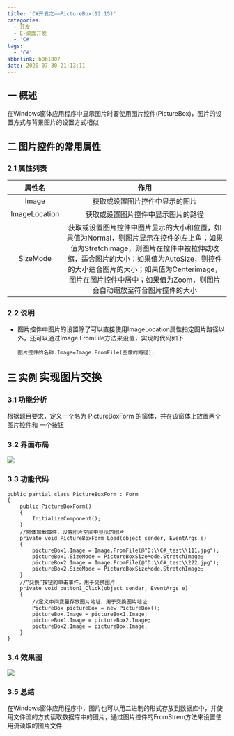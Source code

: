 ```yaml
---
title: 'C#开发之——PictureBox(12.15)'
categories:
  - 开发
  - E-桌面开发
  - 'C#'
tags:
  - 'C#'
abbrlink: b0b1007
date: 2020-07-30 21:13:11
---
```

## 一 概述

在Windows窗体应用程序中显示图片时要使用图片控件(PictureBox)，图片的设置方式与背景图片的设置方式相似

<!--more-->

## 二 图片控件的常用属性

### 2.1 属性列表

|    属性名     |                             作用                             |
| :-----------: | :----------------------------------------------------------: |
|     Image     |                获取或设置图片控件中显示的图片                |
| ImageLocation |              获取或设置图片控件中显示图片的路径              |
|   SizeMode    | 获取或设置图片控件中图片显示的大小和位置，如果值为Normal，则图片显示在控件的左上角；如果值为Stretchimage，则图片在控件中被拉伸或收缩，适合图片的大小；如果值为AutoSize，则控件的大小适合图片的大小；如果值为Centerimage，图片在图片控件中居中；如果值为Zoom，则图片会自动缩放至符合图片控件的大小 |

### 2.2 说明

* 图片控件中图片的设置除了可以直接使用ImageLocation属性指定图片路径以外，还可以通过Image.FromFile方法来设置，实现的代码如下

  ```
  图片控件的名称.Image=Image.FromFile(图像的路径);
  ```

## 三 实例  <font size=5> 实现图片交换 </font>

### 3.1 功能分析

 根据题目要求，定义一个名为 PictureBoxForm 的窗体，并在该窗体上放置两个图片控件和 一个按钮 

### 3.2 界面布局
![][1]

### 3.3 功能代码

```
public partial class PictureBoxForm : Form
{
    public PictureBoxForm()
    {
        InitializeComponent();
    }
    //窗体加载事件，设置图片空间中显示的图片
    private void PictureBoxForm_Load(object sender, EventArgs e)
    {
        pictureBox1.Image = Image.FromFile(@"D:\\C#_test\\111.jpg");
        pictureBox1.SizeMode = PictureBoxSizeMode.StretchImage;
        pictureBox2.Image = Image.FromFile(@"D:\\C#_test\\222.jpg");
        pictureBox2.SizeMode = PictureBoxSizeMode.StretchImage;
    }
    //“交换”按钮的单击事件，用于交换图片
    private void button1_Click(object sender, EventArgs e)
    {
        //定义中间变量存放图片地址，用于交换图片地址
        PictureBox pictureBox = new PictureBox();
        pictureBox.Image = pictureBox1.Image;
        pictureBox1.Image = pictureBox2.Image;
        pictureBox2.Image = pictureBox.Image;
    }
}
```

### 3.4 效果图
![][2]
### 3.5 总结
在Windows窗体应用程序中，图片也可以用二进制的形式存放到数据库中，并使用文件流的方式读取数据库中的图片，通过图片控件的FromStrem方法来设置使用流读取的图片文件



[1]:https://cdn.jsdelivr.net/gh/PGzxc/CDN@master/blog-image/csharp-winform-pictureform-layout.png
[2]:https://cdn.jsdelivr.net/gh/PGzxc/CDN@master/blog-image/csharp-winform-picturebox-view.gif

